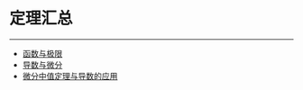 # 定理汇总

----

  * [函数与极限](./func_and_limits.md)
  * [导数与微分](./derivatives_and_differentials.md)
  * [微分中值定理与导数的应用](./application_of_dmt_and_derivative.md)